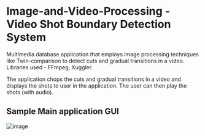 # Image-and-Video-Processing - Video Shot Boundary Detection System
Multimedia database application that employs image processing techniques like Twin-comparison to detect cuts and gradual transitions in a video. Libraries used - FFmpeg, Xuggler.

The application chops the cuts and gradual transitions in a video and displays the shots to user in the application. The user can then play the shots (with audio).
## Sample Main application GUI 
![image](https://user-images.githubusercontent.com/53545471/203160489-b6d00085-dc93-4ac3-8047-825a965e4952.png)
